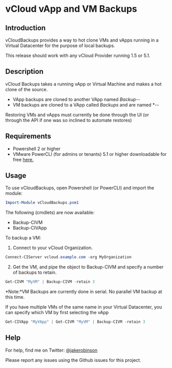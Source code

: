 # vCloud vApp and VM Backups

## Introduction

vCloudBackups provides a way to hot clone VMs and vApps running in a Virtual Datacenter for the purpose of local backups. 

This release should work with any vCloud Provider running 1.5 or 5.1.

## Description

vCloud Backups takes a running vApp or Virtual Machine and makes a hot clone of the source.

* VApp backups are cloned to another VApp named *Backup-<VApp Name>-<Backup Date and Time>*
* VM backups are cloned to a VApp called *Backups* and are named *<Source VApp Name>-<VM Name>-<Backup Date and Time>

Restoring VMs and vApps must currently be done through the UI (or through the API if one was so inclined to automate restores)

## Requirements

* Powershell 2 or higher
* VMware PowerCLI (for admins or tenants) 5.1 or higher downloadable for free [here.](http://vmware.com/go/powercli)

## Usage

To use vCloudBackups, open Powershell (or PowerCLI) and import the module:

```Powershell
Import-Module vCloudBackups.psm1

```

The following (cmdlets) are now available:

* Backup-CIVM
* Backup-CIVApp

To backup a VM:

1. Connect to your vCloud Organization.

```Powershell
Connect-CIServer vcloud.example.com -org MyOrganization
```

2. Get the VM, and pipe the object to Backup-CIVM and specify a number of backups to retain.

```Powershell
Get-CIVM "MyVM" | Backup-CIVM -retain 3

```
*Note:*VM Backups are currently done in serial. No parallel VM backup at this time.


If you have multiple VMs of the same name in your Virtual Datacenter, you can specify which VM by first selecting the vApp

```Powershell
Get-CIVApp "MyVApp" | Get-CIVM "MyVM" | Backup-CIVM -retain 3

```

## Help

For help, find me on Twitter: [@jakerobinson](http://twitter.com/jakerobinson)

Please report any issues using the Github issues for this project.



